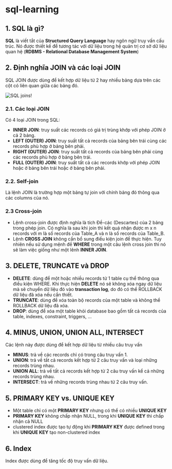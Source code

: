 # sql-learning

## 1. SQL là gì?

**SQL** là viết tắt của **Structured Query Language** hay ngôn ngữ truy vấn cấu trúc. Nó được thiết kế để tương tác với dữ liệu trong hệ quản trị cơ sở dữ liệu quan hệ (**RDBMS - Relational Database Management System**)

## 2. Định nghĩa JOIN và các loại JOIN

SQL JOIN được dùng để kết hợp dữ liệu từ 2 hay nhiều bảng dựa trên các cột có liên quan giữa các bảng đó.

![SQL joins!](https://i.stack.imgur.com/4zjxm.png "SQL Joins")

### 2.1. Các loại JOIN

Có 4 loại JOIN trong SQL:
- **INNER JOIN**: truy suất các records có giá trị trùng khớp với phép JOIN ở cả 2 bảng.
- **LEFT (OUTER) JOIN**: truy suất tất cả records của bảng bên trái cùng các records phù hợp ở bảng bên phải.
- **RIGHT (OUTER) JOIN**: truy suất tất cả records của bảng bên phải cùng các records phù hợp ở bảng bên trái.
- **FULL (OUTER) JOIN**: truy suất tất cả các records khớp với phép JOIN hoặc ở bảng bên trái hoặc ở bảng bên phải.

### 2.2. Self-join

Là lệnh JOIN là trường hợp một bảng tự join với chính bảng đó thông qua các columns của nó.

### 2.3 Cross-join

- Lệnh cross-join được định nghĩa là tích Đề-các (Descartes) của 2 bảng trong phép join. Có nghĩa là sau khi join thì kết quá nhận được m x n records với m là số records của Table_A và n là số records của Table_B.
- Lệnh **CROSS JOIN** không cần bổ sung điều kiện join để thực hiện. Tuy nhiên nếu sử dụng mệnh đề **WHERE** trong một câu lệnh cross join thì nó sẽ làm việc giống như một lênh **INNER JOIN**.

## 3. DELETE, TRUNCATE và DROP

- **DELETE**: dùng để một hoặc nhiều records từ 1 table cụ thể thông qua điều kiện WHERE. Khi thực hiện **DELETE** nó sẽ không xóa ngay dữ liệu mà sẽ chuyển dữ liệu đó vào **transaction log**, do đó có thể ROLLBACK dữ liệu đã xóa nếu cần thiết.
- **TRUNCATE**: dùng để xóa toàn bộ records của một table và không thể ROLLBACK dữ liệu đã xóa.
- **DROP**: dùng để xóa một table khỏi database bao gồm tất cả records của table, indexes, constraint, triggers, ...

## 4. MINUS, UNION, UNION ALL, INTERSECT

Các lệnh này được dùng để kết hợp dữ liệu từ nhiều câu truy vấn

- **MINUS**: trả về các records chỉ có trong câu truy vấn 1.
- **UNION**: trả về tất cả records kết hợp từ 2 câu truy vấn và loại những records trùng nhau.
- **UNION ALL**: trả về tất cả records kết hợp từ 2 câu truy vấn kể cả những records trùng nhau.
- **INTERSECT**: trả về những records trùng nhau từ 2 câu truy vấn.

## 5. PRIMARY KEY vs. UNIQUE KEY

- Một table chỉ có một **PRIMARY KEY** nhưng có thể có nhiều **UNIQUE KEY**
- **PRIMARY KEY** không chấp nhận NULL, trong khi **UNIQUE KEY** thì chấp nhận cả NULL
- clustered index được tạo tự động khi **PRIMARY KEY** được defined trong khi **UNIQUE KEY** tạo non-clustered index

## 6. Index

Index được dùng để tăng tốc độ truy vấn dữ liệu.
